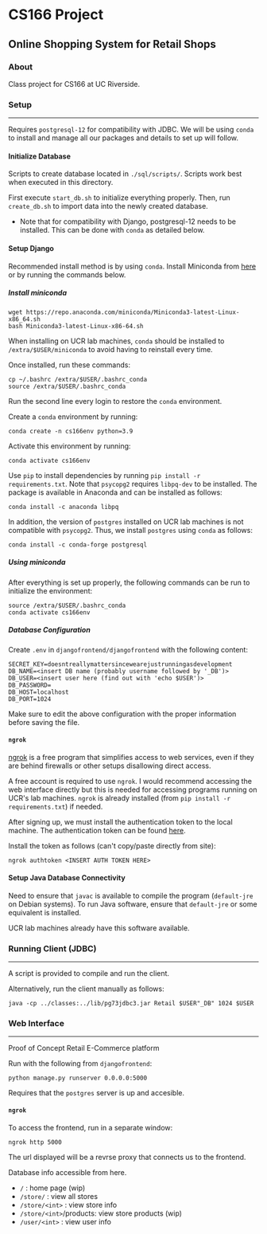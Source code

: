 # CS166 Project

## Online Shopping System for Retail Shops

### About

Class project for CS166 at UC Riverside.

### Setup
---

Requires `postgresql-12` for compatibility with JDBC. We will be using `conda` to install and manage all our packages and details to set up will follow.

#### Initialize Database

Scripts to create database located in `./sql/scripts/`. Scripts work best when executed in this directory.

First execute `start_db.sh` to initialize everything properly. Then, run `create_db.sh` to import data into the newly created database. 

- Note that for compatibility with Django, postgresql-12 needs to be installed. This can be done with `conda` as detailed below.

#### Setup Django

Recommended install method is by using `conda`. Install Miniconda from [here](https://docs.conda.io/en/latest/miniconda.html) or by running the commands below. 

##### Install miniconda

```
wget https://repo.anaconda.com/miniconda/Miniconda3-latest-Linux-x86_64.sh
bash Miniconda3-latest-Linux-x86-64.sh
```

When installing on UCR lab machines, `conda` should be installed to `/extra/$USER/miniconda` to avoid having to reinstall every time.

Once installed, run these commands:

```
cp ~/.bashrc /extra/$USER/.bashrc_conda
source /extra/$USER/.bashrc_conda
```

Run the second line every login to restore the `conda` environment.

Create a `conda` environment by running: 
```
conda create -n cs166env python=3.9
```

Activate this environment by running:
```
conda activate cs166env
```

Use `pip` to install dependencies by running `pip install -r requirements.txt`. Note that `psycopg2` requires `libpq-dev` to be installed. The package is available in Anaconda and can be installed as follows: 
```
conda install -c anaconda libpq 
```

In addition, the version of `postgres` installed on UCR lab machines is not compatible with `psycopg2`. Thus, we install `postgres` using `conda` as follows:
```
conda install -c conda-forge postgresql
```

##### Using miniconda

After everything is set up properly, the following commands can be run to initialize the environment:
```
source /extra/$USER/.bashrc_conda
conda activate cs166env
```

##### Database Configuration

Create `.env` in `djangofrontend/djangofrontend` with the following content:

```
SECRET_KEY=doesntreallymattersincewearejustrunningasdevelopment
DB_NAME=<insert DB name (probably username followed by '_DB')>
DB_USER=<insert user here (find out with 'echo $USER')>
DB_PASSWORD=
DB_HOST=localhost
DB_PORT=1024
```

Make sure to edit the above configuration with the proper information before saving the file.

#### `ngrok`

[ngrok](https://ngrok.com/) is a free program that simplifies access to web services, even if they are behind firewalls or other setups disallowing direct access.

A free account is required to use `ngrok`. I would recommend accessing the web interface directly but this is needed for accessing programs running on UCR's lab machines. `ngrok` is already installed (from `pip install -r requirements.txt`) if needed. 

After signing up, we must install the authentication token to the local machine. The authentication token can be found [here](https://dashboard.ngrok.com/get-started/setup). 

Install the token as follows (can't copy/paste directly from site):
```
ngrok authtoken <INSERT AUTH TOKEN HERE>
```

#### Setup Java Database Connectivity

Need to ensure that `javac` is available to compile the program (`default-jre` on Debian systems). To run Java software, ensure that `default-jre` or some equivalent is installed.

UCR lab machines already have this software available.

### Running Client (JDBC)
---

A script is provided to compile and run the client. 

Alternatively, run the client manually as follows:
    
```
java -cp ../classes:../lib/pg73jdbc3.jar Retail $USER"_DB" 1024 $USER
```

### Web Interface
---

Proof of Concept Retail E-Commerce platform

Run with the following from `djangofrontend`:
```
python manage.py runserver 0.0.0.0:5000
```

Requires that the `postgres` server is up and accesible.

#### `ngrok`

To access the frontend, run in a separate window: 
```
ngrok http 5000
```
The url displayed will be a revrse proxy that connects us to the frontend.


Database info accessible from here.
- `/`                    : home page (wip)
- `/store/`              : view all stores
- `/store/<int>`         : view store info
- `/store/<int>`/products: view store products (wip)
- `/user/<int>`          : view user info